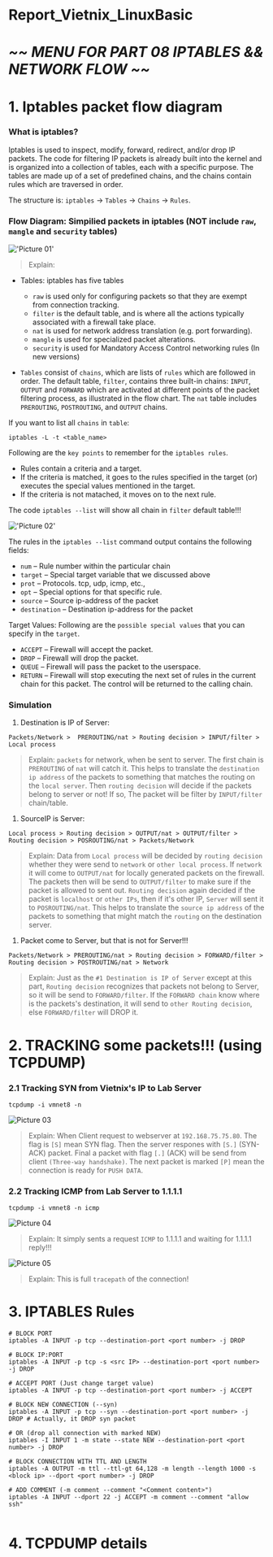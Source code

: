 # Report_Vietnix_LinuxBasic

# *~~ MENU FOR PART 08 IPTABLES && NETWORK FLOW ~~*

# 1. Iptables packet flow diagram

### What is iptables?

Iptables is used to inspect, modify, forward, redirect, and/or drop IP packets. The code for filtering IP packets is already built into the kernel and is organized into a collection of tables, each with a specific purpose. The tables are made up of a set of predefined chains, and the chains contain rules which are traversed in order.

The structure is: `iptables` -> `Tables` -> `Chains` -> `Rules`. 

### Flow Diagram: Simpilied packets in iptables (NOT include `raw`, `mangle` and `security` tables)

!['Picture 01'](src/01.png)

> Explain:

* Tables: iptables has five tables
    * `raw` is used only for configuring packets so that they are exempt from connection tracking.
    * `filter` is the default table, and is where all the actions typically associated with a firewall take place.
    * `nat` is used for network address translation (e.g. port forwarding).
    * `mangle` is used for specialized packet alterations.
    * `security` is used for Mandatory Access Control networking rules (In new versions)

* `Tables` consist of `chains`, which are lists of `rules` which are followed in order. The default table, `filter`, contains three built-in chains: `INPUT`, `OUTPUT` and `FORWARD` which are activated at different points of the packet filtering process, as illustrated in the flow chart. The `nat` table includes `PREROUTING`, `POSTROUTING`, and `OUTPUT` chains. 

If you want to list all `chains` in `table`:

```
iptables -L -t <table_name>
```

Following are the `key points` to remember for the `iptables rules`.

* Rules contain a criteria and a target.
* If the criteria is matched, it goes to the rules specified in the target (or) executes the special values mentioned in the target.
* If the criteria is not matached, it moves on to the next rule.

The code `iptables --list` will show all chain in `filter` default table!!!

!['Picture 02'](src/02.png)

The rules in the `iptables --list` command output contains the following fields:

* `num` – Rule number within the particular chain
* `target` – Special target variable that we discussed above
* `prot` – Protocols. tcp, udp, icmp, etc.,
* `opt` – Special options for that specific rule.
* `source` – Source ip-address of the packet
* `destination` – Destination ip-address for the packet


Target Values: Following are the `possible special values` that you can specify in the `target`.

* `ACCEPT` – Firewall will accept the packet.
* `DROP` – Firewall will drop the packet.
* `QUEUE` – Firewall will pass the packet to the userspace.
* `RETURN` – Firewall will stop executing the next set of rules in the current chain for this packet. The control will be returned to the calling chain.

### Simulation

1. Destination is IP of Server:

```
Packets/Network >  PREROUTING/nat > Routing decision > INPUT/filter > Local process
```

> Explain: `packets` for network, when be sent to server. The first chain is `PREROUTING` of `nat` will catch it. This helps to translate the `destination ip address` of the packets to something that matches the routing on the `local server`. Then `routing decision` will decide if the packets belong to server or not! If so, The packet will be filter by `INPUT/filter` chain/table.

1. SourceIP is Server:

```
Local process > Routing decision > OUTPUT/nat > OUTPUT/filter > Routing decision > POSROUTING/nat > Packets/Network
```

> Explain: Data from `Local process` will be decided by `routing decision` whether they were send to `network` or `other local process`. If `network` it will come to `OUTPUT/nat` for locally generated packets on the firewall. The packets then will be send to `OUTPUT/filter` to make sure if the packet is allowed to sent out. `Routing decision` again decided if the packet is `localhost` or `other IPs`, then if it's other IP, `Server` will sent it to `POSROUTING/nat`. This helps to translate the `source ip address` of the packets to something that might match the `routing` on the destination server.

1. Packet come to Server, but that is not for Server!!!

```
Packets/Network > PREROUTING/nat > Routing decision > FORWARD/filter > Routing decision > POSTROUTING/nat > Network
```

> Explain: Just as the `#1 Destination is IP of Server` except at this part, `Routing decision` recognizes that packets not belong to Server, so it will be send to `FORWARD/filter`. If the `FORWARD chain` know where is the packets's destination, it will send to `other Routing decision`, else `FORWARD/filter` will DROP it. 

# 2. TRACKING some packets!!! (using TCPDUMP)


### 2.1 Tracking SYN from Vietnix's IP to Lab Server

```
tcpdump -i vmnet8 -n
```

![Picture 03](src/03.png)

> Explain: When Client request to webserver at `192.168.75.75.80`. The flag is `[S]` mean SYN flag. Then the server respones with `[S.]` (SYN-ACK) packet. Final a packet with flag `[.]` (ACK) will be send from client `(Three-way handshake)`. The next packet is marked `[P]` mean the connection is ready for `PUSH DATA`.

### 2.2 Tracking ICMP from Lab Server to 1.1.1.1

```
tcpdump -i vmnet8 -n icmp
```

![Picture 04](src/04.png)

> Explain: It simply sents a request `ICMP` to 1.1.1.1 and waiting for 1.1.1.1 reply!!!

![Picture 05](src/05.png)

> Explain: This is full `tracepath` of the connection!

# 3. IPTABLES Rules

```
# BLOCK PORT
iptables -A INPUT -p tcp --destination-port <port number> -j DROP

# BLOCK IP:PORT
iptables -A INPUT -p tcp -s <src IP> --destination-port <port number> -j DROP

# ACCEPT PORT (Just change target value)
iptables -A INPUT -p tcp --destination-port <port number> -j ACCEPT

# BLOCK NEW CONNECTION (--syn)
iptables -A INPUT -p tcp --syn --destination-port <port number> -j DROP # Actually, it DROP syn packet

# OR (drop all connection with marked NEW)
iptables -I INPUT 1 -m state --state NEW --destination-port <port number> -j DROP

# BLOCK CONNECTION WITH TTL AND LENGTH
iptables -A OUTPUT -m ttl --ttl-gt 64,128 -m length --length 1000 -s <block ip> --dport <port number> -j DROP

# ADD COMMENT (-m comment --comment "<Comment content>")
iptables -A INPUT --dport 22 -j ACCEPT -m comment --comment "allow ssh"
 
```

# 4. TCPDUMP details